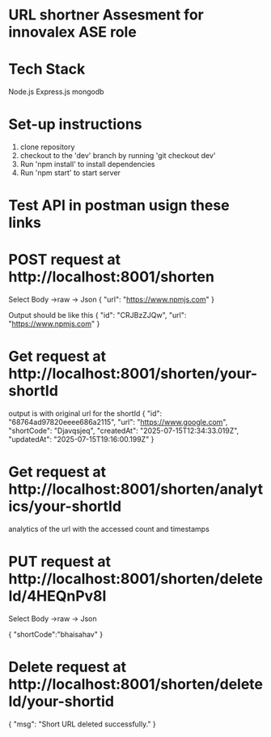 # URL shortner Assesment for innovalex ASE role

# Tech Stack
Node.js
Express.js
mongodb


# Set-up instructions

1. clone repository
2. checkout to the 'dev' branch by running 'git checkout dev'
3. Run 'npm install' to install dependencies
4. Run 'npm start' to start server

# Test API in postman usign these links

# POST request at http://localhost:8001/shorten
Select Body ->raw -> Json
{
    "url": "https://www.npmjs.com"
}

Output should be like this
{
    "id": "CRJBzZJQw",
    "url": "https://www.npmjs.com"
}


# Get request at http://localhost:8001/shorten/your-shortId

output is with original url for the shortId
{
    "id": "68764ad97820eeee686a2115",
    "url": "https://www.google.com",
    "shortCode": "Djavqsjeq",
    "createdAt": "2025-07-15T12:34:33.019Z",
    "updatedAt": "2025-07-15T19:16:00.199Z"
}

# Get request at http://localhost:8001/shorten/analytics/your-shortId

analytics of the url with the accessed count and timestamps

# PUT request at http://localhost:8001/shorten/deleteId/4HEQnPv8I

Select Body ->raw -> Json

{
    "shortCode":"bhaisahav"
}

# Delete request at http://localhost:8001/shorten/deleteId/your-shortid

{
    "msg": "Short URL deleted successfully."
}
